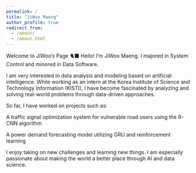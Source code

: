 ```yaml
---
permalink: /
title: "JiWoo Maeng"
author_profile: true
redirect_from: 
  - /about/
  - /about.html
---
```


Welcome to JiWoo’s Page 🐈‍⬛
Hello! I’m JiWoo Maeng.
I majored in System Control and minored in Data Software.

I am very interested in data analysis and modeling based on artificial intelligence.
While working as an intern at the Korea Institute of Science and Technology Information (KISTI), I have become fascinated by analyzing and solving real-world problems through data-driven approaches.

So far, I have worked on projects such as:

A traffic signal optimization system for vulnerable road users using the R-CNN algorithm

A power demand forecasting model utilizing GRU and reinforcement learning

I enjoy taking on new challenges and learning new things.
I am especially passionate about making the world a better place through AI and data science.

